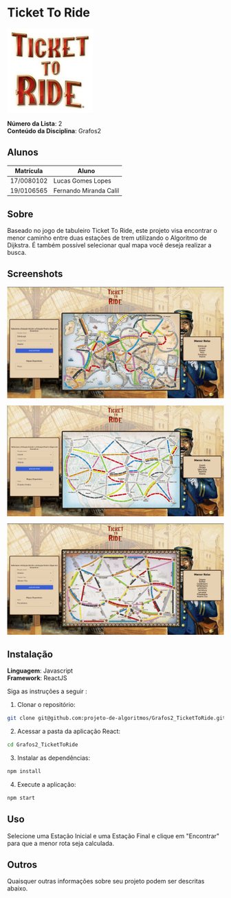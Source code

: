 # Ticket To Ride

<img src="./src/imgs/ticketToRideLogo.png" alt="Logo Ticket To Ride" width="200"/>


**Número da Lista**: 2<br>
**Conteúdo da Disciplina**: Grafos2<br>

## Alunos
|Matrícula | Aluno |
| -- | -- |
| 17/0080102  |  Lucas Gomes Lopes |
| 19/0106565  |  Fernando Miranda Calil |

## Sobre 
Baseado no jogo de tabuleiro Ticket To Ride, este projeto visa encontrar o menor caminho entre duas estações de trem utilizando o Algoritmo de Dijkstra. É também possível selecionar qual mapa você deseja realizar a busca.

## Screenshots
![Screenshot 1](src/imgs/Screenshot1.png)

![Screenshot 2](src/imgs/Screenshot2.png)

![Screenshot 3](src/imgs/Screenshot3.png)


## Instalação 
**Linguagem**: Javascript<br>
**Framework**: ReactJS<br>

Siga as instruções a seguir :

1) Clonar o repositório:

```sh 
git clone git@github.com:projeto-de-algoritmos/Grafos2_TicketToRide.git
```

2) Acessar a pasta da aplicação React:

```sh 
cd Grafos2_TicketToRide
```

3) Instalar as dependências:

```sh 
npm install
```

4) Execute a aplicação:

```sh 
npm start
```
## Uso 
Selecione uma Estação Inicial e uma Estação Final e clique em "Encontrar" para que a menor rota seja calculada.

## Outros 
Quaisquer outras informações sobre seu projeto podem ser descritas abaixo.




